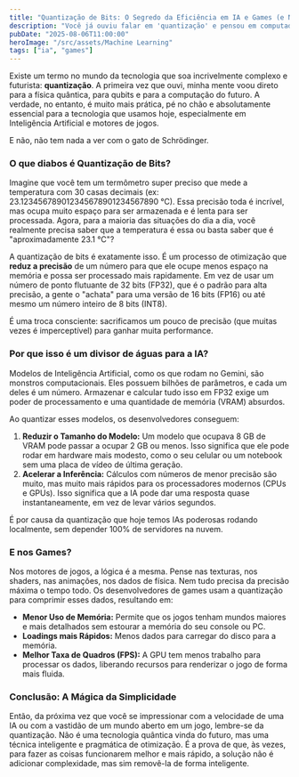 ```yaml
---
title: "Quantização de Bits: O Segredo da Eficiência em IA e Games (e Não, Não é Quântico!)"
description: "Você já ouviu falar em 'quantização' e pensou em computadores quânticos? Calma. A técnica usada em IA e games é outra coisa, e ela é a razão pela qual seus modelos e jogos rodam tão rápido."
pubDate: "2025-08-06T11:00:00"
heroImage: "/src/assets/Machine Learning"
tags: ["ia", "games"]
---
```


Existe um termo no mundo da tecnologia que soa incrivelmente complexo e futurista: **quantização**. A primeira vez que ouvi, minha mente voou direto para a física quântica, para qubits e para a computação do futuro. A verdade, no entanto, é muito mais prática, pé no chão e absolutamente essencial para a tecnologia que usamos hoje, especialmente em Inteligência Artificial e motores de jogos.

E não, não tem nada a ver com o gato de Schrödinger.

### O que diabos é Quantização de Bits?

Imagine que você tem um termômetro super preciso que mede a temperatura com 30 casas decimais (ex: 23.123456789012345678901234567890 °C). Essa precisão toda é incrível, mas ocupa muito espaço para ser armazenada e é lenta para ser processada. Agora, para a maioria das situações do dia a dia, você realmente precisa saber que a temperatura é essa ou basta saber que é "aproximadamente 23.1 °C"?

A quantização de bits é exatamente isso. É um processo de otimização que **reduz a precisão** de um número para que ele ocupe menos espaço na memória e possa ser processado mais rapidamente. Em vez de usar um número de ponto flutuante de 32 bits (FP32), que é o padrão para alta precisão, a gente o "achata" para uma versão de 16 bits (FP16) ou até mesmo um número inteiro de 8 bits (INT8).

É uma troca consciente: sacrificamos um pouco de precisão (que muitas vezes é imperceptível) para ganhar muita performance.

### Por que isso é um divisor de águas para a IA?

Modelos de Inteligência Artificial, como os que rodam no Gemini, são monstros computacionais. Eles possuem bilhões de parâmetros, e cada um deles é um número. Armazenar e calcular tudo isso em FP32 exige um poder de processamento e uma quantidade de memória (VRAM) absurdos.

Ao quantizar esses modelos, os desenvolvedores conseguem:

1.  **Reduzir o Tamanho do Modelo:** Um modelo que ocupava 8 GB de VRAM pode passar a ocupar 2 GB ou menos. Isso significa que ele pode rodar em hardware mais modesto, como o seu celular ou um notebook sem uma placa de vídeo de última geração.
2.  **Acelerar a Inferência:** Cálculos com números de menor precisão são muito, mas muito mais rápidos para os processadores modernos (CPUs e GPUs). Isso significa que a IA pode dar uma resposta quase instantaneamente, em vez de levar vários segundos.

É por causa da quantização que hoje temos IAs poderosas rodando localmente, sem depender 100% de servidores na nuvem.

### E nos Games?

Nos motores de jogos, a lógica é a mesma. Pense nas texturas, nos shaders, nas animações, nos dados de física. Nem tudo precisa da precisão máxima o tempo todo. Os desenvolvedores de games usam a quantização para comprimir esses dados, resultando em:

-   **Menor Uso de Memória:** Permite que os jogos tenham mundos maiores e mais detalhados sem estourar a memória do seu console ou PC.
-   **Loadings mais Rápidos:** Menos dados para carregar do disco para a memória.
-   **Melhor Taxa de Quadros (FPS):** A GPU tem menos trabalho para processar os dados, liberando recursos para renderizar o jogo de forma mais fluida.

### Conclusão: A Mágica da Simplicidade

Então, da próxima vez que você se impressionar com a velocidade de uma IA ou com a vastidão de um mundo aberto em um jogo, lembre-se da quantização. Não é uma tecnologia quântica vinda do futuro, mas uma técnica inteligente e pragmática de otimização. É a prova de que, às vezes, para fazer as coisas funcionarem melhor e mais rápido, a solução não é adicionar complexidade, mas sim removê-la de forma inteligente.
